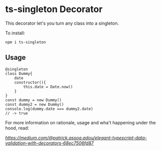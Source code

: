 # ts-singleton Decorator

This decorator let's you turn any class into a singleton.

To install:

```
npm i ts-singleton
```

## Usage

```
@singleton
class Dummy{
    date
    constructor(){
        this.date = Date.now()
    }
}
const dummy = new Dummy()
const dummy2 = new Dummy()
console.log(dummy.date === dummy2.date)
// -> true
```

For more information on rationale, usage and wha't happening under the hood, read:

_https://medium.com/@patrick.assoa.adou/elegant-typescript-data-validation-with-decorators-68ec7506fd87_
